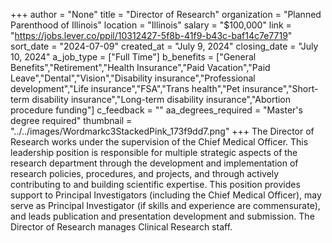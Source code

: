 +++
author = "None"
title = "Director of Research"
organization = "Planned Parenthood of Illinois"
location = "Illinois"
salary = "$100,000"
link = "https://jobs.lever.co/ppil/10312427-5f8b-41f9-b43c-baf14c7e7719"
sort_date = "2024-07-09"
created_at = "July 9, 2024"
closing_date = "July 10, 2024"
a_job_type = ["Full Time"]
b_benefits = ["General Benefits","Retirement","Health Insurance","Paid Vacation","Paid Leave","Dental","Vision","Disability insurance","Professional development","Life insurance","FSA","Trans health","Pet insurance","Short-term disability insurance","Long-term disability insurance","Abortion procedure funding"]
c_feedback = ""
aa_degrees_required = "Master's degree required"
thumbnail = "../../images/Wordmarkc3StackedPink_173f9dd7.png"
+++
The Director of Research works under the supervision of the Chief Medical Officer. This leadership position is responsible for multiple strategic aspects of the research department through the development and implementation of research policies, procedures, and projects, and through actively contributing to and building scientific expertise. This position provides support to Principal Investigators (including the Chief Medical Officer), may serve as Principal Investigator (if skills and experience are commensurate), and leads publication and presentation development and submission. The Director of Research manages Clinical Research staff. 